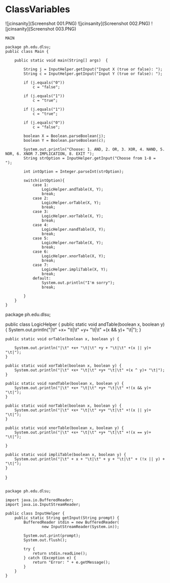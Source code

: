 # ClassVariables

![jcinsanity](Screenshot 001.PNG)
![jcinsanity](Screenshot 002.PNG)
![jcinsanity](Screenshot 003.PNG)


~~~
MAIN

package ph.edu.dlsu;
public class Main {

    public static void main(String[] args)  {

        String j = InputHelper.getInput("Input X (true or false): ");
        String c = InputHelper.getInput("Input Y (true or false): ");

        if (j.equals("0"))
            c = "false";

        if (j.equals("1"))
            c = "true";

        if (j.equals("1"))
            c = "true";

        if (j.equals("0"))
            c = "false";

        boolean X = Boolean.parseBoolean(j);
        boolean Y = Boolean.parseBoolean(c);

        System.out.println("Choose: 1. AND, 2. OR, 3. XOR, 4. NAND, 5. NOR, 6. XNOR 7.IMPLICATION, 8. EXIT ");
        String strOption = InputHelper.getInput("Choose from 1-8 =  ");

        int intOption = Integer.parseInt(strOption);

        switch(intOption){
            case 1:
                LogicHelper.andTable(X, Y);
                break;
            case 2:
                LogicHelper.orTable(X, Y);
                break;
            case 3:
                LogicHelper.xorTable(X, Y);
                break;
            case 4:
                LogicHelper.nandTable(X, Y);
                break;
            case 5:
                LogicHelper.norTable(X, Y);
                break;
            case 6:
                LogicHelper.xnorTable(X, Y);
                break;
            case 7:
                LogicHelper.impliTable(X, Y);
                break;
            default:
                System.out.println("I'm sorry");
                break;

        }
    }
}
~~~
package ph.edu.dlsu;

public class LogicHelper {
    public static void andTable(boolean x, boolean y) {
        System.out.println("|\t" +x+ "\t|\t" +y+ "\t|\t" +(x && y)+ "\t|");
    }

    public static void orTable(boolean x, boolean y) {

        System.out.println("|\t" +x+ "\t|\t" +y + "\t|\t" +(x || y)+ "\t|");
    }

    public static void xorTable(boolean x, boolean y) {
        System.out.println("|\t" +x+ "\t|\t" +y+ "\t|\t" +(x ^ y)+ "\t|");
    }

    public static void nandTable(boolean x, boolean y) {
        System.out.println("|\t" +x+ "\t|\t" +y+ "\t|\t" +!(x && y)+ "\t|");
    }

    public static void norTable(boolean x, boolean y) {
        System.out.println("|\t" +x+ "\t|\t" +y+ "\t|\t" +!(x || y)+ "\t|");
    }

    public static void xnorTable(boolean x, boolean y) {
        System.out.println("|\t" +x+ "\t|\t" +y+ "\t|\t" +!(x == y)+ "\t|");

    }

    public static void impliTable(boolean x, boolean y) {
        System.out.println("|\t" + x + "\t|\t" + y + "\t|\t" + (!x || y) + "\t|");
    }
}

~~~

package ph.edu.dlsu;

import java.io.BufferedReader;
import java.io.InputStreamReader;

public class InputHelper {
    public static String getInput(String prompt) {
        BufferedReader stdin = new BufferedReader(
                new InputStreamReader(System.in));

        System.out.print(prompt);
        System.out.flush();

        try {
            return stdin.readLine();
        } catch (Exception e) {
            return "Error: " + e.getMessage();
        }
    }
}

~~~
